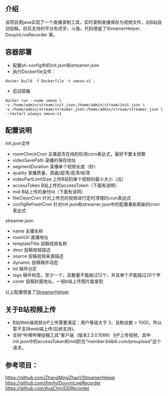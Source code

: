 
## 介绍
该项目用java实现了一个直播录制工具，实时录制直播保存为视频文件，向B站自动投稿，目前支持的平台有虎牙、斗鱼。代码借鉴了StreamerHelper、DouyinLiveRecorder
等。

## 容器部署
- 配置sh-config中的init.json和streamer.json
- 执行Dockerfile文件：
```shell
docker build -f Dockerfile -t smove:v1 .
```

- 启动容器
```shell
docker run --name smove \
-v /home/admin/stream/init.json:/home/admin/stream/init.json \
-v /home/admin/stream/streamer.json:/home/admin/stream/streamer.json \
--restart always smove:v1
```

## 配置说明
init.json文件
- roomCheckCron 主播是否在线的检测corn表达式，最好不要太频繁
- videoSavePath 录播的保存地址
- segmentDuration 录播单个视频长度（秒）
- quality 录播质量，原画/超清/高清/标清
- videoPartLimitSize 上传B站的单个视频的最小大小（兆）
- accessToken B站上传的accessToken（下面有说明）
- mid B站上传的身份Id（下面有说明）
- fileCleanCron 针对上传完的视频进行定时清理的cron表达式
- configRefreshCron 针对init.json和streamer.json中的配置重新刷新的cron表达式

streamer.json
- name 主播名称
- roomUrl 直播地址
- templateTitle 投稿视频名称
- desc 投稿视频描述
- source 投稿视频来源描述
- dynamic 投稿稿件动态
- tid 稿件分区
- tags 稿件标签，至少一个，总数量不能超过12个，并且单个不能超过20个字
- cover 投稿封面地址，一般b站上传图片能拿到

以上配置借鉴了[StreamerHelper](https://github.com/ZhangMingZhao1/StreamerHelper)


## 关于B站视频上传
- B站Web端视频分P上传需要满足：用户等级大于 3，且粉丝数 > 1000，所以暂不支持web端上传(后续支持)。
- 支持“哔哩哔哩投稿工具”客户端（版本2.3.0.1089）分P上传视频，其中init.json中的accessToken和mid抓包“member.bilibili.com/preupload”这个请求。

## 参考项目：
https://github.com/ZhangMingZhao1/StreamerHelper
https://github.com/ihmily/DouyinLiveRecorder
https://github.com/AsaChiri/DDRecorder